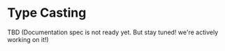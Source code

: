 # Type Casting

TBD (Documentation spec is not ready yet. But stay tuned! we're actively working on it!)